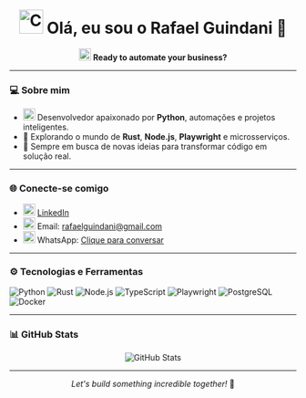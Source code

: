 <h1 align="center">
  <img src="https://cdn-icons-png.flaticon.com/128/3891/3891140.png" width="42" alt="Code" />
  Olá, eu sou o Rafael Guindani 👋
</h1>

<p align="center">
  <img src="https://cdn-icons-png.flaticon.com/128/4712/4712222.png" width="21" alt="Bot" />
  <strong>Ready to automate your business?</strong>
</p>

---

### 💻 Sobre mim

- <img src="https://cdn-icons-png.flaticon.com/128/1387/1387537.png" width="21" alt="Python" /> Desenvolvedor apaixonado por **Python**, automações e projetos inteligentes.
- 🚀 Explorando o mundo de **Rust**, **Node.js**, **Playwright** e microsserviços.
- 🧠 Sempre em busca de novas ideias para transformar código em solução real.

---

### 🌐 Conecte-se comigo

- <img src="https://cdn-icons-png.flaticon.com/128/2504/2504923.png" width="21" alt="LinkedIn" /> [LinkedIn](https://www.linkedin.com/in/rafaelguindani/)
- <img src="https://cdn-icons-png.flaticon.com/128/2504/2504727.png" width="21" alt="Gmail" /> Email: [rafaelguindani@gmail.com](mailto:rafaelguindani@gmail.com)
- <img src="https://cdn-icons-png.flaticon.com/512/3992/3992601.png" width="21" alt="WhatsApp" /> WhatsApp: [Clique para conversar](https://wa.me/5541995193032)

---

### ⚙️ Tecnologias e Ferramentas

![Python](https://img.shields.io/badge/-Python-3776AB?logo=python&logoColor=white&style=flat-square)
![Rust](https://img.shields.io/badge/-Rust-000000?logo=rust&logoColor=white&style=flat-square)
![Node.js](https://img.shields.io/badge/-Node.js-339933?logo=node.js&logoColor=white&style=flat-square)
![TypeScript](https://img.shields.io/badge/-TypeScript-3178C6?logo=typescript&logoColor=white&style=flat-square)
![Playwright](https://img.shields.io/badge/-Playwright-2EAD33?logo=playwright&logoColor=white&style=flat-square)
![PostgreSQL](https://img.shields.io/badge/-PostgreSQL-336791?logo=postgresql&logoColor=white&style=flat-square)
![Docker](https://img.shields.io/badge/-Docker-2496ED?logo=docker&logoColor=white&style=flat-square)

---

### 📊 GitHub Stats

<p align="center">
  <img src="https://github-readme-stats.vercel.app/api?username=Dmndcode&show_icons=true&theme=radical" alt="GitHub Stats" />
</p>

---

<p align="center">
  <em>Let's build something incredible together!</em> 🚀
</p>
